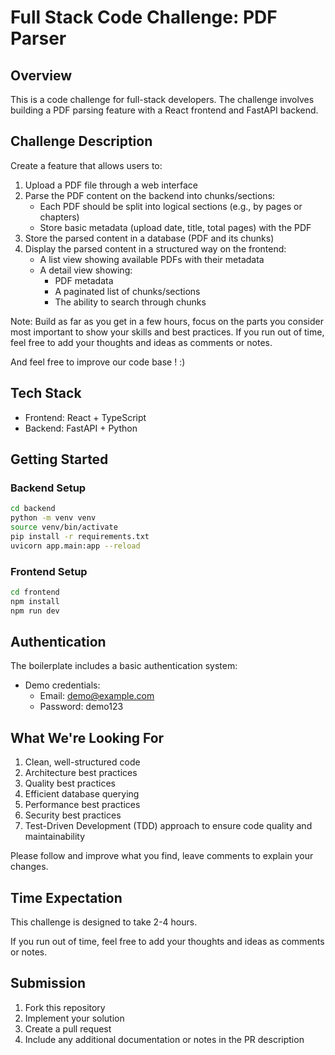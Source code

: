 # Full Stack Code Challenge: PDF Parser

## Overview
This is a code challenge for full-stack developers. The challenge involves building a PDF parsing feature with a React frontend and FastAPI backend.

## Challenge Description
Create a feature that allows users to:
1. Upload a PDF file through a web interface
2. Parse the PDF content on the backend into chunks/sections:
   - Each PDF should be split into logical sections (e.g., by pages or chapters)
   - Store basic metadata (upload date, title, total pages) with the PDF
3. Store the parsed content in a database (PDF and its chunks)
4. Display the parsed content in a structured way on the frontend:
   - A list view showing available PDFs with their metadata
   - A detail view showing:
     - PDF metadata
     - A paginated list of chunks/sections
     - The ability to search through chunks

Note: Build as far as you get in a few hours, focus on the parts you consider most important to show your skills and best practices.
If you run out of time, feel free to add your thoughts and ideas as comments or notes.

And feel free to improve our code base ! :)

## Tech Stack
- Frontend: React + TypeScript
- Backend: FastAPI + Python

## Getting Started

### Backend Setup
```bash
cd backend
python -m venv venv
source venv/bin/activate  
pip install -r requirements.txt
uvicorn app.main:app --reload
```

### Frontend Setup
```bash
cd frontend
npm install
npm run dev
```

## Authentication
The boilerplate includes a basic authentication system:
- Demo credentials: 
  - Email: demo@example.com
  - Password: demo123

## What We're Looking For
1. Clean, well-structured code
2. Architecture best practices
3. Quality best practices
4. Efficient database querying
5. Performance best practices
6. Security best practices
7. Test-Driven Development (TDD) approach to ensure code quality and maintainability

Please follow and improve what you find, leave comments to explain your changes.

## Time Expectation
This challenge is designed to take 2-4 hours.

If you run out of time, feel free to add your thoughts and ideas as comments or notes.

## Submission
1. Fork this repository
2. Implement your solution
3. Create a pull request
4. Include any additional documentation or notes in the PR description
